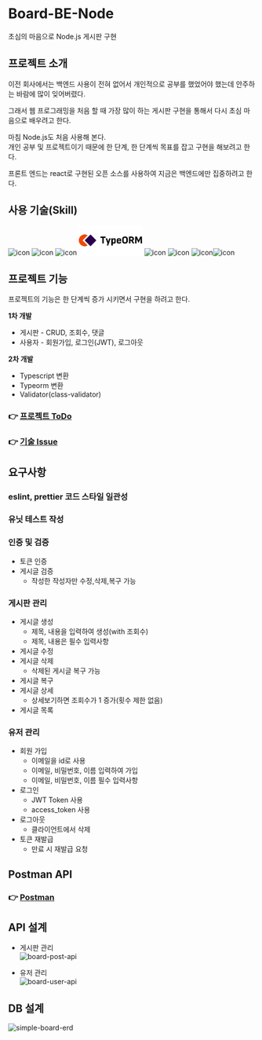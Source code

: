 # Board-BE-Node
초심의 마음으로 Node.js 게시판 구현  

## 프로젝트 소개
이전 회사에서는 백엔드 사용이 전혀 없어서 개인적으로 공부를 했었어야 했는데 안주하는 바람에 많이 잊어버렸다.

그래서 웹 프로그래밍을 처음 할 때 가장 많이 하는 게시판 구현을 통해서 다시 초심 마음으로 배우려고 한다.

마침 Node.js도 처음 사용해 본다.  
개인 공부 및 프로젝트이기 때문에 한 단계, 한 단계씩 목표를 잡고 구현을 해보려고 한다.

프론트 엔드는 react로 구현된 오픈 소스를 사용하여 지금은 백엔드에만 집중하려고 한다.

## 사용 기술(Skill)
<p><img alt ="icon" wide ="60" height="60" src="https://www.svgrepo.com/show/354118/nodejs.svg" />
<img alt ="icon" wide ="60" height="60" src="https://www.svgrepo.com/show/330398/express.svg" />
<img alt= "icon" wide="60" height="60" src ="https://techstack-generator.vercel.app/ts-icon.svg" />
<img alt ="icon" wide ="60" height="60" src="https://raw.githubusercontent.com/typeorm/typeorm/master/resources/logo_big.png" />
<img alt= "icon" wide="60" height="60" src ="https://techstack-generator.vercel.app/mysql-icon.svg" />
<img src="https://techstack-generator.vercel.app/jest-icon.svg" alt="icon" width="60" height="60" />
<img src="https://techstack-generator.vercel.app/eslint-icon.svg" alt="icon" width="60" height="60" /><img src="https://techstack-generator.vercel.app/prettier-icon.svg" alt="icon" width="60" height="60" /></p>

## 프로젝트 기능
프로젝트의 기능은 한 단계씩 증가 시키면서 구현을 하려고 한다.

**1차 개발**
* 게시판 - CRUD, 조회수, 댓글
* 사용자 - 회원가입, 로그인(JWT), 로그아웃

**2차 개발**
* Typescript 변환
* Typeorm 변환
* Validator(class-validator)

### 👉 [프로젝트 ToDo](https://github.com/whoamixzerone/Board-BE-Node/blob/main/TODO.md)  
### 👉 [기술 Issue](https://github.com/whoamixzerone/Board-BE-Node/wiki)

## 요구사항
### eslint, prettier 코드 스타일 일관성
### 유닛 테스트 작성
### 인증 및 검증
* 토큰 인증
* 게시글 검증
    * 작성한 작성자만 수정,삭제,복구 가능
### 게시판 관리
* 게시글 생성
    * 제목, 내용을 입력하여 생성(with 조회수)
    * 제목, 내용은 필수 입력사항
* 게시글 수정
* 게시글 삭제
    * 삭제된 게시글 복구 가능
* 게시글 복구
* 게시글 상세
    * 상세보기하면 조회수가 1 증가(횟수 제한 없음)
* 게시글 목록
### 유저 관리
* 회원 가입
    * 이메일을 id로 사용
    * 이메일, 비밀번호, 이름 입력하여 가입
    * 이메일, 비밀번호, 이름 필수 입력사항
* 로그인
    * JWT Token 사용
    * access_token 사용    
* 로그아웃
    * 클라이언트에서 삭제
* 토큰 재발급
    * 만료 시 재발급 요청

## Postman API
### 👉 [Postman](https://documenter.getpostman.com/view/21399959/UzBjtoAV)

## API 설계
* 게시판 관리  
![board-post-api](https://user-images.githubusercontent.com/67082984/184362915-6292e011-a6c9-4597-b7a3-0757de10299d.png)


* 유저 관리  
![board-user-api](https://user-images.githubusercontent.com/67082984/187410002-0d5a355b-9e9f-4b0e-bd72-e9bd3bfa00a8.png)

## DB 설계
![simple-board-erd](https://user-images.githubusercontent.com/67082984/183644324-66b6445d-6779-49b1-a27a-089ad57f124b.png)

